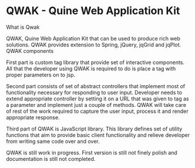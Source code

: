 QWAK - Quine Web Application Kit
===============================

What is Qwak

QWAK, Quine Web Application Kit that can be used to produce rich web solutions. QWAK provides extension to Spring, jQuery, jqGrid and jqPlot.
QWAK components

First part is custom tag library that provide set of interactive components. All that the developer using QWAK is required to do is place a tag with proper parameters on to jsp.

Second part consists of set of abstract controllers that implement most of functionality necessary for responding to user input. Developer needs to extend appropriate controller by setting it on a URL that was given to tag as a parameter and implement just a couple of methods. QWAK will take care of rest of the work required to capture the user input, process it and render appropriate response.

Third part of QWAK is JavaScript library. This library defines set of utility functions that aim to provide basic client functionality and relieve developer from writing same code over and over.

QWAK is still work in progress. First version is still not finely polish and documentation is still not completed. 